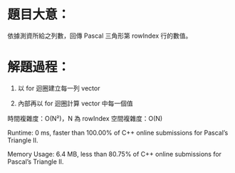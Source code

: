# 題目大意：

依據測資所給之列數，回傳 Pascal 三角形第 rowIndex 行的數值。

# 解題過程：

1. 以 for 迴圈建立每一列 vector

2. 內部再以 for 迴圈計算 vector 中每一個值


時間複雜度：O(N²)，N 為 rowIndex
空間複雜度：O(N)

Runtime: 0 ms, faster than 100.00% of C++ online submissions for Pascal’s Triangle II.

Memory Usage: 6.4 MB, less than 80.75% of C++ online submissions for Pascal’s Triangle II.
